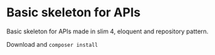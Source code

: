 ﻿# Basic skeleton for APIs
Basic skeleton for APIs made in slim 4, eloquent and repository pattern.

Download and `composer install`


